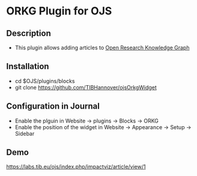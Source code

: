 # ORKG Plugin for OJS

## Description

- This plugin allows adding articles to  [Open Research Knowledge  Graph](https://orkg.org/)


## Installation
- cd $OJS/plugins/blocks
- git clone https://github.com/TIBHannover/ojsOrkgWidget

## Configuration in Journal
-  Enable the plguin in Website -> plugins -> Blocks -> ORKG
-  Enable the position of the widget in  Website -> Appearance -> Setup -> Sidebar


## Demo
https://labs.tib.eu/ojs/index.php/impactviz/article/view/1

